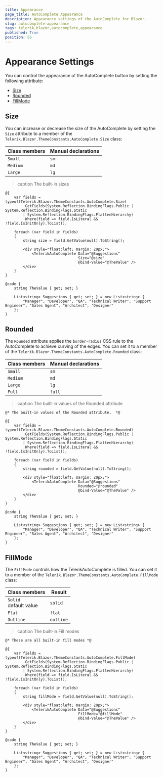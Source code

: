 ```yaml
---
title: Appearance
page_title: AutoComplete Appearance
description: Appearance settings of the AutoComplete for Blazor.
slug: autocomplete-appearance
tags: telerik,blazor,autocomplete,appearance
published: True
position: 65
---
```


# Appearance Settings

You can control the appearance of the AutoComplete button by setting the following attribute:

* [Size](#size)
* [Rounded](#rounded)
* [FillMode](#fillmode)


## Size

You can increase or decrease the size of the AutoComplete by setting the `Size` attribute to a member of the `Telerik.Blazor.ThemeConstants.AutoComplete.Size` class:

| Class members | Manual declarations |
|------------|--------|
|`Small` |`sm`|
|`Medium`|`md`|
|`Large`|`lg`|

>caption The built-in sizes

````CSHTML
@{
    var fields = typeof(Telerik.Blazor.ThemeConstants.AutoComplete.Size)
        .GetFields(System.Reflection.BindingFlags.Public | System.Reflection.BindingFlags.Static
        | System.Reflection.BindingFlags.FlattenHierarchy)
        .Where(field => field.IsLiteral && !field.IsInitOnly).ToList();

    foreach (var field in fields)
    {
        string size = field.GetValue(null).ToString();

        <div style="float:left; margin: 20px;">
            <TelerikAutoComplete Data="@Suggestions"
                                 Size="@size"
                                 @bind-Value="@TheValue" />
        </div>
    }
}

@code {
    string TheValue { get; set; }

    List<string> Suggestions { get; set; } = new List<string> {
        "Manager", "Developer", "QA", "Technical Writer", "Support Engineer", "Sales Agent", "Architect", "Designer"
    };
}
````

## Rounded

The `Rounded` attribute applies the `border-radius` CSS rule to the AutoComplete to achieve curving of the edges. You can set it to a member of the `Telerik.Blazor.ThemeConstants.AutoComplete.Rounded` class:

| Class members | Manual declarations |
|------------|--------|
|`Small` |`sm`|
|`Medium`|`md`|
|`Large`|`lg`|
|`Full`|`full`|

>caption The built-in values of the Rounded attribute

````CSHTML
@* The built-in values of the Rounded attribute.  *@

@{
    var fields = typeof(Telerik.Blazor.ThemeConstants.AutoComplete.Rounded)
        .GetFields(System.Reflection.BindingFlags.Public | System.Reflection.BindingFlags.Static
        | System.Reflection.BindingFlags.FlattenHierarchy)
        .Where(field => field.IsLiteral && !field.IsInitOnly).ToList();

    foreach (var field in fields)
    {
        string rounded = field.GetValue(null).ToString();

        <div style="float:left; margin: 20px;">
            <TelerikAutoComplete Data="@Suggestions"
                                 Rounded="@rounded"
                                 @bind-Value="@TheValue" />
        </div>
    }
}

@code {
    string TheValue { get; set; }

    List<string> Suggestions { get; set; } = new List<string> {
        "Manager", "Developer", "QA", "Technical Writer", "Support Engineer", "Sales Agent", "Architect", "Designer"
    };
}
````

## FillMode

The `FillMode` controls how the TelerikAutoComplete is filled. You can set it to a member of the `Telerik.Blazor.ThemeConstants.AutoComplete.FillMode` class:

| Class members | Result |
|------------|--------|
|`Solid` <br /> default value|`solid`|
|`Flat`|`flat`|
|`Outline`|`outline`|

>caption The built-in Fill modes

````CSHTML
@* These are all built-in fill modes *@

@{
    var fields = typeof(Telerik.Blazor.ThemeConstants.AutoComplete.FillMode)
        .GetFields(System.Reflection.BindingFlags.Public | System.Reflection.BindingFlags.Static
        | System.Reflection.BindingFlags.FlattenHierarchy)
        .Where(field => field.IsLiteral && !field.IsInitOnly).ToList();

    foreach (var field in fields)
    {
        string fillMode = field.GetValue(null).ToString();

        <div style="float:left; margin: 20px;">
            <TelerikAutoComplete Data="@Suggestions"
                                 FillMode="@fillMode"
                                 @bind-Value="@TheValue" />
        </div>
    }
}

@code {
    string TheValue { get; set; }

    List<string> Suggestions { get; set; } = new List<string> {
        "Manager", "Developer", "QA", "Technical Writer", "Support Engineer", "Sales Agent", "Architect", "Designer"
    };
}
````

